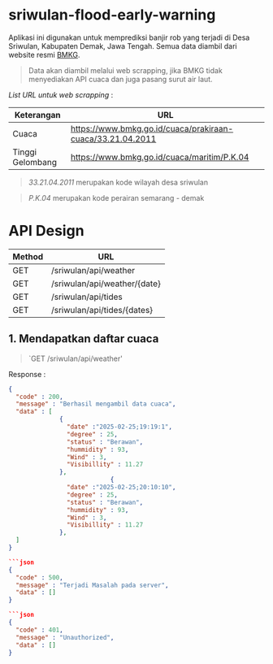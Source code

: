 # sriwulan-flood-early-warning
Aplikasi ini digunakan untuk memprediksi banjir rob yang terjadi di Desa Sriwulan, Kabupaten Demak, Jawa Tengah. Semua data diambil dari website resmi [BMKG](https://www.bmkg.go.id/).

> Data akan diambil melalui web scrapping, jika BMKG tidak menyediakan API cuaca dan juga pasang surut air laut.

*List URL untuk web scrapping* :

| Keterangan | URL |
| ----------- | ----------- |
|Cuaca|https://www.bmkg.go.id/cuaca/prakiraan-cuaca/33.21.04.2011|
|Tinggi Gelombang|https://www.bmkg.go.id/cuaca/maritim/P.K.04|

> *33.21.04.2011* merupakan kode wilayah desa sriwulan

> *P.K.04* merupakan kode perairan semarang - demak

# API Design
| Method | URL |
| ----------- | ----------- |
| GET | /sriwulan/api/weather |
| GET | /sriwulan/api/weather/{date} |
| GET | /sriwulan/api/tides |
| GET | /sriwulan/api/tides/{dates} |

## 1. Mendapatkan daftar cuaca
> `GET /sriwulan/api/weather'

Response : 

```json
{
  "code" : 200,
  "message" : "Berhasil mengambil data cuaca",
  "data" : [
              {
                "date" :"2025-02-25;19:19:1",
                "degree" : 25,
                "status" : "Berawan",
                "hummidity" : 93,
                "Wind" : 3,
                "Visibillity" : 11.27
              },
                            {
                "date" :"2025-02-25;20:10:10",
                "degree" : 25,
                "status" : "Berawan",
                "hummidity" : 93,
                "Wind" : 3,
                "Visibillity" : 11.27
              },
  ]
}

```json
{
  "code" : 500,
  "message" : "Terjadi Masalah pada server",
  "data" : []
}

```json
{
  "code" : 401,
  "message" : "Unauthorized",
  "data" : []
}
 
